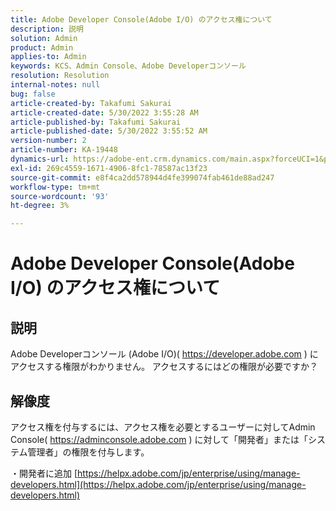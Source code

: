 ```yaml
---
title: Adobe Developer Console(Adobe I/O) のアクセス権について
description: 説明
solution: Admin
product: Admin
applies-to: Admin
keywords: KCS、Admin Console、Adobe Developerコンソール
resolution: Resolution
internal-notes: null
bug: false
article-created-by: Takafumi Sakurai
article-created-date: 5/30/2022 3:55:28 AM
article-published-by: Takafumi Sakurai
article-published-date: 5/30/2022 3:55:52 AM
version-number: 2
article-number: KA-19448
dynamics-url: https://adobe-ent.crm.dynamics.com/main.aspx?forceUCI=1&pagetype=entityrecord&etn=knowledgearticle&id=77708953-ccdf-ec11-bb3d-000d3a35188d
exl-id: 269c4559-1671-4906-8fc1-78587ac13f23
source-git-commit: e8f4ca2dd578944d4fe399074fab461de88ad247
workflow-type: tm+mt
source-wordcount: '93'
ht-degree: 3%

---
```


# Adobe Developer Console(Adobe I/O) のアクセス権について

## 説明

Adobe Developerコンソール (Adobe I/O)( https://developer.adobe.com ) にアクセスする権限がわかりません。 アクセスするにはどの権限が必要ですか？

## 解像度


アクセス権を付与するには、アクセス権を必要とするユーザーに対してAdmin Console( https://adminconsole.adobe.com ) に対して「開発者」または「システム管理者」の権限を付与します。

・開発者に追加
[https://helpx.adobe.com/jp/enterprise/using/manage-developers.html](https://helpx.adobe.com/jp/enterprise/using/manage-developers.html)
